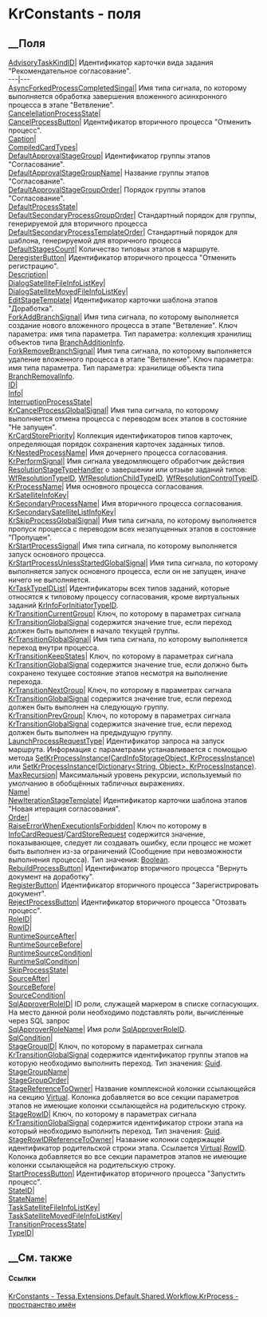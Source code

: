 # KrConstants - поля
##  __Поля
[AdvisoryTaskKindID](F_Tessa_Extensions_Default_Shared_Workflow_KrProcess_KrConstants_AdvisoryTaskKindID.htm)|
Идентификатор карточки вида задания "Рекомендательное согласование".  
---|---  
[AsyncForkedProcessCompletedSingal](F_Tessa_Extensions_Default_Shared_Workflow_KrProcess_KrConstants_AsyncForkedProcessCompletedSingal.htm)|
Имя типа сигнала, по которому выполняется обработка завершения вложенного
асинхронного процесса в этапе "Ветвление".  
[CancelellationProcessState](F_Tessa_Extensions_Default_Shared_Workflow_KrProcess_KrConstants_CancelellationProcessState.htm)|  
[CancelProcessButton](F_Tessa_Extensions_Default_Shared_Workflow_KrProcess_KrConstants_CancelProcessButton.htm)|
Идентификатор вторичного процесса "Отменить процесс".  
[Caption](F_Tessa_Extensions_Default_Shared_Workflow_KrProcess_KrConstants_Caption.htm)|  
[CompiledCardTypes](F_Tessa_Extensions_Default_Shared_Workflow_KrProcess_KrConstants_CompiledCardTypes.htm)|  
[DefaultApprovalStageGroup](F_Tessa_Extensions_Default_Shared_Workflow_KrProcess_KrConstants_DefaultApprovalStageGroup.htm)|
Идентификатор группы этапов "Согласование".  
[DefaultApprovalStageGroupName](F_Tessa_Extensions_Default_Shared_Workflow_KrProcess_KrConstants_DefaultApprovalStageGroupName.htm)|
Название группы этапов "Согласование".  
[DefaultApprovalStageGroupOrder](F_Tessa_Extensions_Default_Shared_Workflow_KrProcess_KrConstants_DefaultApprovalStageGroupOrder.htm)|
Порядок группы этапов "Согласование".  
[DefaultProcessState](F_Tessa_Extensions_Default_Shared_Workflow_KrProcess_KrConstants_DefaultProcessState.htm)|  
[DefaultSecondaryProcessGroupOrder](F_Tessa_Extensions_Default_Shared_Workflow_KrProcess_KrConstants_DefaultSecondaryProcessGroupOrder.htm)|
Стандартный порядок для группы, генерируемой для вторичного процесса  
[DefaultSecondaryProcessTemplateOrder](F_Tessa_Extensions_Default_Shared_Workflow_KrProcess_KrConstants_DefaultSecondaryProcessTemplateOrder.htm)|
Стандартный порядок для шаблона, генерируемой для вторичного процесса  
[DefaultStagesCount](F_Tessa_Extensions_Default_Shared_Workflow_KrProcess_KrConstants_DefaultStagesCount.htm)|
Количество типовых этапов в маршруте.  
[DeregisterButton](F_Tessa_Extensions_Default_Shared_Workflow_KrProcess_KrConstants_DeregisterButton.htm)|
Идентификатор вторичного процесса "Отменить регистрацию".  
[Description](F_Tessa_Extensions_Default_Shared_Workflow_KrProcess_KrConstants_Description.htm)|  
[DialogSatelliteFileInfoListKey](F_Tessa_Extensions_Default_Shared_Workflow_KrProcess_KrConstants_DialogSatelliteFileInfoListKey.htm)|  
[DialogSatelliteMovedFileInfoListKey](F_Tessa_Extensions_Default_Shared_Workflow_KrProcess_KrConstants_DialogSatelliteMovedFileInfoListKey.htm)|  
[EditStageTemplate](F_Tessa_Extensions_Default_Shared_Workflow_KrProcess_KrConstants_EditStageTemplate.htm)|
Идентификатор карточки шаблона этапов "Доработка".  
[ForkAddBranchSignal](F_Tessa_Extensions_Default_Shared_Workflow_KrProcess_KrConstants_ForkAddBranchSignal.htm)|
Имя типа сигнала, по которому выполняется создание нового вложенного процесса
в этапе "Ветвление". Ключ параметра: имя типа параметра. Тип параметра:
коллекция хранилищ объектов типа
[BranchAdditionInfo](T_Tessa_Extensions_Default_Server_Workflow_KrProcess_Workflow_Handlers_BranchAdditionInfo.htm).  
[ForkRemoveBranchSignal](F_Tessa_Extensions_Default_Shared_Workflow_KrProcess_KrConstants_ForkRemoveBranchSignal.htm)|
Имя типа сигнала, по которому выполняется удаление вложенного процесса в этапе
"Ветвление". Ключ параметра: имя типа параметра. Тип параметра: хранилище
объекта типа
[BranchRemovalInfo](T_Tessa_Extensions_Default_Server_Workflow_KrProcess_Workflow_Handlers_BranchRemovalInfo.htm).  
[ID](F_Tessa_Extensions_Default_Shared_Workflow_KrProcess_KrConstants_ID.htm)|  
[Info](F_Tessa_Extensions_Default_Shared_Workflow_KrProcess_KrConstants_Info.htm)|  
[InterruptionProcessState](F_Tessa_Extensions_Default_Shared_Workflow_KrProcess_KrConstants_InterruptionProcessState.htm)|  
[KrCancelProcessGlobalSignal](F_Tessa_Extensions_Default_Shared_Workflow_KrProcess_KrConstants_KrCancelProcessGlobalSignal.htm)|
Имя типа сигнала, по которому выполняется отмена процесса с переводом всех
этапов в состояние "Не запущен".  
[KrCardStorePriority](F_Tessa_Extensions_Default_Shared_Workflow_KrProcess_KrConstants_KrCardStorePriority.htm)|
Коллекция идентификаторов типов карточек, определяющая порядок сохранения
карточек заданных типов.  
[KrNestedProcessName](F_Tessa_Extensions_Default_Shared_Workflow_KrProcess_KrConstants_KrNestedProcessName.htm)|
Имя дочернего процесса согласования.  
[KrPerformSignal](F_Tessa_Extensions_Default_Shared_Workflow_KrProcess_KrConstants_KrPerformSignal.htm)|
Имя сигнала уведомляющего обработчик действия
[ResolutionStageTypeHandler](T_Tessa_Extensions_Default_Server_Workflow_KrProcess_Workflow_Handlers_ResolutionStageTypeHandler.htm)
о завершении или отзыве заданий типов:
[WfResolutionTypeID](F_Tessa_Extensions_Default_Shared_DefaultTaskTypes_WfResolutionTypeID.htm),
[WfResolutionChildTypeID](F_Tessa_Extensions_Default_Shared_DefaultTaskTypes_WfResolutionChildTypeID.htm),
[WfResolutionControlTypeID](F_Tessa_Extensions_Default_Shared_DefaultTaskTypes_WfResolutionControlTypeID.htm).  
[KrProcessName](F_Tessa_Extensions_Default_Shared_Workflow_KrProcess_KrConstants_KrProcessName.htm)|
Имя основного процесса согласования.  
[KrSatelliteInfoKey](F_Tessa_Extensions_Default_Shared_Workflow_KrProcess_KrConstants_KrSatelliteInfoKey.htm)|  
[KrSecondaryProcessName](F_Tessa_Extensions_Default_Shared_Workflow_KrProcess_KrConstants_KrSecondaryProcessName.htm)|
Имя вторичного процесса согласования.  
[KrSecondarySatelliteListInfoKey](F_Tessa_Extensions_Default_Shared_Workflow_KrProcess_KrConstants_KrSecondarySatelliteListInfoKey.htm)|  
[KrSkipProcessGlobalSignal](F_Tessa_Extensions_Default_Shared_Workflow_KrProcess_KrConstants_KrSkipProcessGlobalSignal.htm)|
Имя типа сигнала, по которому выполняется пропуск процесса с переводом всех
незапущенных этапов в состояние "Пропущен".  
[KrStartProcessSignal](F_Tessa_Extensions_Default_Shared_Workflow_KrProcess_KrConstants_KrStartProcessSignal.htm)|
Имя типа сигнала, по которому выполняется запуск основного процесса.  
[KrStartProcessUnlessStartedGlobalSignal](F_Tessa_Extensions_Default_Shared_Workflow_KrProcess_KrConstants_KrStartProcessUnlessStartedGlobalSignal.htm)|
Имя типа сигнала, по которому выполняется запуск основного процесса, если он
не запущен, иначе ничего не выполняется.  
[KrTaskTypeIDList](F_Tessa_Extensions_Default_Shared_Workflow_KrProcess_KrConstants_KrTaskTypeIDList.htm)|
Идентификаторы всех типов заданий, которые относятся к типовому процессу
согласования, кроме виртуальных заданий
[KrInfoForInitiatorTypeID](F_Tessa_Extensions_Default_Shared_DefaultTaskTypes_KrInfoForInitiatorTypeID.htm).  
[KrTransitionCurrentGroup](F_Tessa_Extensions_Default_Shared_Workflow_KrProcess_KrConstants_KrTransitionCurrentGroup.htm)|
Ключ, по которому в параметрах сигнала
[KrTransitionGlobalSignal](F_Tessa_Extensions_Default_Shared_Workflow_KrProcess_KrConstants_KrTransitionGlobalSignal.htm)
содержится значение true, если переход должен быть выполнен в начало текущей
группы.  
[KrTransitionGlobalSignal](F_Tessa_Extensions_Default_Shared_Workflow_KrProcess_KrConstants_KrTransitionGlobalSignal.htm)|
Имя типа сигнала, по которому выполняется переход внутри процесса.  
[KrTransitionKeepStates](F_Tessa_Extensions_Default_Shared_Workflow_KrProcess_KrConstants_KrTransitionKeepStates.htm)|
Ключ, по которому в параметрах сигнала
[KrTransitionGlobalSignal](F_Tessa_Extensions_Default_Shared_Workflow_KrProcess_KrConstants_KrTransitionGlobalSignal.htm)
содержится значение true, если должно быть сохранено текущее состояние этапов
несмотря на выполнение перехода.  
[KrTransitionNextGroup](F_Tessa_Extensions_Default_Shared_Workflow_KrProcess_KrConstants_KrTransitionNextGroup.htm)|
Ключ, по которому в параметрах сигнала
[KrTransitionGlobalSignal](F_Tessa_Extensions_Default_Shared_Workflow_KrProcess_KrConstants_KrTransitionGlobalSignal.htm)
содержится значение true, если переход должен быть выполнен на следующую
группу.  
[KrTransitionPrevGroup](F_Tessa_Extensions_Default_Shared_Workflow_KrProcess_KrConstants_KrTransitionPrevGroup.htm)|
Ключ, по которому в параметрах сигнала
[KrTransitionGlobalSignal](F_Tessa_Extensions_Default_Shared_Workflow_KrProcess_KrConstants_KrTransitionGlobalSignal.htm)
содержится значение true, если переход должен быть выполнен на предыдущую
группу.  
[LaunchProcessRequestType](F_Tessa_Extensions_Default_Shared_Workflow_KrProcess_KrConstants_LaunchProcessRequestType.htm)|
Идентификатор запроса на запуск маршрута. Информация с параметрами
устанавливается с помощью метода [SetKrProcessInstance(CardInfoStorageObject,
KrProcessInstance)](M_Tessa_Extensions_Default_Shared_Workflow_KrProcess_KrProcessSharedExtensions_SetKrProcessInstance_1.htm)
или [SetKrProcessInstance(Dictionary<String, Object>,
KrProcessInstance)](M_Tessa_Extensions_Default_Shared_Workflow_KrProcess_KrProcessSharedExtensions_SetKrProcessInstance.htm).  
[MaxRecursion](F_Tessa_Extensions_Default_Shared_Workflow_KrProcess_KrConstants_MaxRecursion.htm)|
Максимальный уровень рекурсии, используемый по умолчанию в обобщённых
табличных выражениях.  
[Name](F_Tessa_Extensions_Default_Shared_Workflow_KrProcess_KrConstants_Name.htm)|  
[NewIterationStageTemplate](F_Tessa_Extensions_Default_Shared_Workflow_KrProcess_KrConstants_NewIterationStageTemplate.htm)|
Идентификатор карточки шаблона этапов "Новая итерация согласования".  
[Order](F_Tessa_Extensions_Default_Shared_Workflow_KrProcess_KrConstants_Order.htm)|  
[RaiseErrorWhenExecutionIsForbidden](F_Tessa_Extensions_Default_Shared_Workflow_KrProcess_KrConstants_RaiseErrorWhenExecutionIsForbidden.htm)|
Ключ по которому в
[Info](P_Tessa_Cards_CardInfoStorageObject_Info.htm)[CardRequest](T_Tessa_Cards_CardRequest.htm)/[CardStoreRequest](T_Tessa_Cards_CardStoreRequest.htm)
содержится значение, показывающее, следует ли создавать ошибку, если процесс
не может быть выполнен из-за ограничений (Сообщение при невозможности
выполнения процесса). Тип значения:
[Boolean](https://learn.microsoft.com/dotnet/api/system.boolean).  
[RebuildProcessButton](F_Tessa_Extensions_Default_Shared_Workflow_KrProcess_KrConstants_RebuildProcessButton.htm)|
Идентификатор вторичного процесса "Вернуть документ на доработку".  
[RegisterButton](F_Tessa_Extensions_Default_Shared_Workflow_KrProcess_KrConstants_RegisterButton.htm)|
Идентификатор вторичного процесса "Зарегистрировать документ".  
[RejectProcessButton](F_Tessa_Extensions_Default_Shared_Workflow_KrProcess_KrConstants_RejectProcessButton.htm)|
Идентификатор вторичного процесса "Отозвать процесс".  
[RoleID](F_Tessa_Extensions_Default_Shared_Workflow_KrProcess_KrConstants_RoleID.htm)|  
[RowID](F_Tessa_Extensions_Default_Shared_Workflow_KrProcess_KrConstants_RowID.htm)|  
[RuntimeSourceAfter](F_Tessa_Extensions_Default_Shared_Workflow_KrProcess_KrConstants_RuntimeSourceAfter.htm)|  
[RuntimeSourceBefore](F_Tessa_Extensions_Default_Shared_Workflow_KrProcess_KrConstants_RuntimeSourceBefore.htm)|  
[RuntimeSourceCondition](F_Tessa_Extensions_Default_Shared_Workflow_KrProcess_KrConstants_RuntimeSourceCondition.htm)|  
[RuntimeSqlCondition](F_Tessa_Extensions_Default_Shared_Workflow_KrProcess_KrConstants_RuntimeSqlCondition.htm)|  
[SkipProcessState](F_Tessa_Extensions_Default_Shared_Workflow_KrProcess_KrConstants_SkipProcessState.htm)|  
[SourceAfter](F_Tessa_Extensions_Default_Shared_Workflow_KrProcess_KrConstants_SourceAfter.htm)|  
[SourceBefore](F_Tessa_Extensions_Default_Shared_Workflow_KrProcess_KrConstants_SourceBefore.htm)|  
[SourceCondition](F_Tessa_Extensions_Default_Shared_Workflow_KrProcess_KrConstants_SourceCondition.htm)|  
[SqlApproverRoleID](F_Tessa_Extensions_Default_Shared_Workflow_KrProcess_KrConstants_SqlApproverRoleID.htm)|
ID роли, служащей маркером в списке согласующих. На место данной роли
необходимо подставлять роли, вычисленные через SQL запрос  
[SqlApproverRoleName](F_Tessa_Extensions_Default_Shared_Workflow_KrProcess_KrConstants_SqlApproverRoleName.htm)|
Имя роли
[SqlApproverRoleID](F_Tessa_Extensions_Default_Shared_Workflow_KrProcess_KrConstants_SqlApproverRoleID.htm).  
[SqlCondition](F_Tessa_Extensions_Default_Shared_Workflow_KrProcess_KrConstants_SqlCondition.htm)|  
[StageGroupID](F_Tessa_Extensions_Default_Shared_Workflow_KrProcess_KrConstants_StageGroupID.htm)|
Ключ, по которому в параметрах сигнала
[KrTransitionGlobalSignal](F_Tessa_Extensions_Default_Shared_Workflow_KrProcess_KrConstants_KrTransitionGlobalSignal.htm)
содержится идентификатор группы этапов на которую необходимо выполнить
переход. Тип значения:
[Guid](https://learn.microsoft.com/dotnet/api/system.guid).  
[StageGroupName](F_Tessa_Extensions_Default_Shared_Workflow_KrProcess_KrConstants_StageGroupName.htm)|  
[StageGroupOrder](F_Tessa_Extensions_Default_Shared_Workflow_KrProcess_KrConstants_StageGroupOrder.htm)|  
[StageReferenceToOwner](F_Tessa_Extensions_Default_Shared_Workflow_KrProcess_KrConstants_StageReferenceToOwner.htm)|
Название комплексной колонки ссылающейся на секцию
[Virtual](F_Tessa_Extensions_Default_Shared_Workflow_KrProcess_KrConstants_KrStages_Virtual.htm).
Колонка добавляется во все секции параметров этапов не имеющие колонки
ссылающейся на родительскую строку.  
[StageRowID](F_Tessa_Extensions_Default_Shared_Workflow_KrProcess_KrConstants_StageRowID.htm)|
Ключ, по которому в параметрах сигнала
[KrTransitionGlobalSignal](F_Tessa_Extensions_Default_Shared_Workflow_KrProcess_KrConstants_KrTransitionGlobalSignal.htm)
содержится идентификатор строки этапа на который необходимо выполнить переход.
Тип значения: [Guid](https://learn.microsoft.com/dotnet/api/system.guid).  
[StageRowIDReferenceToOwner](F_Tessa_Extensions_Default_Shared_Workflow_KrProcess_KrConstants_StageRowIDReferenceToOwner.htm)|
Название колонки содержащей идентификатор родительской строки этапа. Ссылается
[Virtual](F_Tessa_Extensions_Default_Shared_Workflow_KrProcess_KrConstants_KrStages_Virtual.htm).[RowID](F_Tessa_Extensions_Default_Shared_Workflow_KrProcess_KrConstants_KrStages_RowID.htm).
Колонка добавляется во все секции параметров этапов не имеющие колонки
ссылающейся на родительскую строку.  
[StartProcessButton](F_Tessa_Extensions_Default_Shared_Workflow_KrProcess_KrConstants_StartProcessButton.htm)|
Идентификатор вторичного процесса "Запустить процесс".  
[StateID](F_Tessa_Extensions_Default_Shared_Workflow_KrProcess_KrConstants_StateID.htm)|  
[StateName](F_Tessa_Extensions_Default_Shared_Workflow_KrProcess_KrConstants_StateName.htm)|  
[TaskSatelliteFileInfoListKey](F_Tessa_Extensions_Default_Shared_Workflow_KrProcess_KrConstants_TaskSatelliteFileInfoListKey.htm)|  
[TaskSatelliteMovedFileInfoListKey](F_Tessa_Extensions_Default_Shared_Workflow_KrProcess_KrConstants_TaskSatelliteMovedFileInfoListKey.htm)|  
[TransitionProcessState](F_Tessa_Extensions_Default_Shared_Workflow_KrProcess_KrConstants_TransitionProcessState.htm)|  
[TypeID](F_Tessa_Extensions_Default_Shared_Workflow_KrProcess_KrConstants_TypeID.htm)|  
## __См. также
#### Ссылки
[KrConstants -
](T_Tessa_Extensions_Default_Shared_Workflow_KrProcess_KrConstants.htm)
[Tessa.Extensions.Default.Shared.Workflow.KrProcess - пространство
имён](N_Tessa_Extensions_Default_Shared_Workflow_KrProcess.htm)
